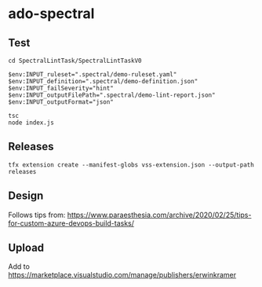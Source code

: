 # ado-spectral

## Test

```
cd SpectralLintTask/SpectralLintTaskV0

$env:INPUT_ruleset=".spectral/demo-ruleset.yaml"
$env:INPUT_definition=".spectral/demo-definition.json"
$env:INPUT_failSeverity="hint"
$env:INPUT_outputFilePath=".spectral/demo-lint-report.json"
$env:INPUT_outputFormat="json"

tsc
node index.js
```

## Releases

```
tfx extension create --manifest-globs vss-extension.json --output-path releases
```

## Design

Follows tips from: https://www.paraesthesia.com/archive/2020/02/25/tips-for-custom-azure-devops-build-tasks/

## Upload

Add to https://marketplace.visualstudio.com/manage/publishers/erwinkramer